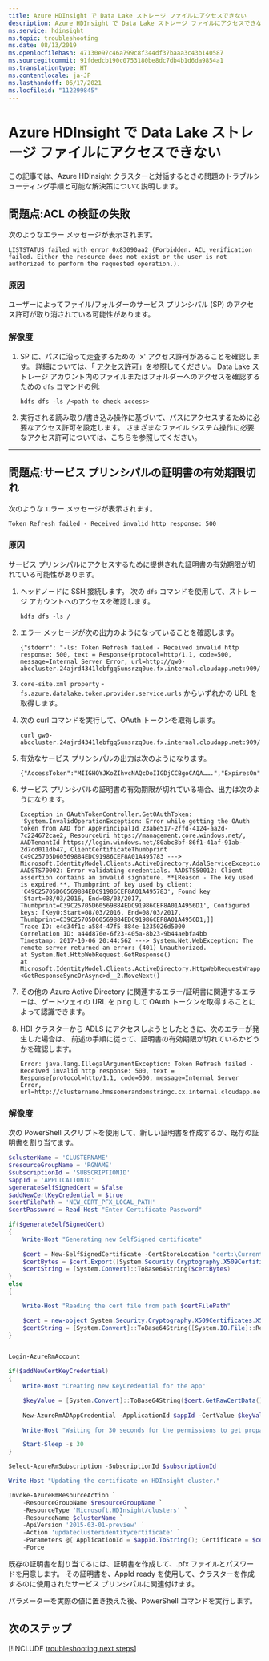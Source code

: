 ```yaml
---
title: Azure HDInsight で Data Lake ストレージ ファイルにアクセスできない
description: Azure HDInsight で Data Lake ストレージ ファイルにアクセスできない
ms.service: hdinsight
ms.topic: troubleshooting
ms.date: 08/13/2019
ms.openlocfilehash: 47130e97c46a799c8f344df37baaa3c43b140587
ms.sourcegitcommit: 91fdedcb190c0753180be8dc7db4b1d6da9854a1
ms.translationtype: HT
ms.contentlocale: ja-JP
ms.lasthandoff: 06/17/2021
ms.locfileid: "112299845"
---
```

# <a name="unable-to-access-data-lake-storage-files-in-azure-hdinsight"></a>Azure HDInsight で Data Lake ストレージ ファイルにアクセスできない

この記事では、Azure HDInsight クラスターと対話するときの問題のトラブルシューティング手順と可能な解決策について説明します。

## <a name="issue-acl-verification-failed"></a>問題点:ACL の検証の失敗

次のようなエラー メッセージが表示されます。

```
LISTSTATUS failed with error 0x83090aa2 (Forbidden. ACL verification failed. Either the resource does not exist or the user is not authorized to perform the requested operation.).
```

### <a name="cause"></a>原因

ユーザーによってファイル/フォルダーのサービス プリンシパル (SP) のアクセス許可が取り消されている可能性があります。

### <a name="resolution"></a>解像度

1. SP に、パスに沿って走査するための 'x' アクセス許可があることを確認します。 詳細については、「 [アクセス許可](https://hdinsight.github.io/ClusterCRUD/ADLS/adls-create-permission-setup.html)」を参照してください。 Data Lake ストレージ アカウント内のファイルまたはフォルダーへのアクセスを確認するための `dfs` コマンドの例:

    ```
    hdfs dfs -ls /<path to check access>
    ```

1. 実行される読み取り/書き込み操作に基づいて、パスにアクセスするために必要なアクセス許可を設定します。 さまざまなファイル システム操作に必要なアクセス許可については、こちらを参照してください。

---

## <a name="issue-service-principal-certificate-expiry"></a>問題点:サービス プリンシパルの証明書の有効期限切れ

次のようなエラー メッセージが表示されます。

```
Token Refresh failed - Received invalid http response: 500
```

### <a name="cause"></a>原因

サービス プリンシパルにアクセスするために提供された証明書の有効期限が切れている可能性があります。

1. ヘッドノードに SSH 接続します。 次の `dfs` コマンドを使用して、ストレージ アカウントへのアクセスを確認します。

    ```
    hdfs dfs -ls /
    ```

1. エラー メッセージが次の出力のようになっていることを確認します。

    ```
    {"stderr": "-ls: Token Refresh failed - Received invalid http response: 500, text = Response{protocol=http/1.1, code=500, message=Internal Server Error, url=http://gw0-abccluster.24ajrd4341lebfgq5unsrzq0ue.fx.internal.cloudapp.net:909/api/oauthtoken}}...
    ```

1. `core-site.xml property` - `fs.azure.datalake.token.provider.service.urls` からいずれかの URL を取得します。

1. 次の curl コマンドを実行して、OAuth トークンを取得します。

    ```
    curl gw0-abccluster.24ajrd4341lebfgq5unsrzq0ue.fx.internal.cloudapp.net:909/api/oauthtoken
    ```

1. 有効なサービス プリンシパルの出力は次のようになります。

    ```
    {"AccessToken":"MIIGHQYJKoZIhvcNAQcDoIIGDjCCBgoCAQA…….","ExpiresOn":1500447750098}
    ```

1. サービス プリンシパルの証明書の有効期限が切れている場合、出力は次のようになります。

    ```
    Exception in OAuthTokenController.GetOAuthToken: 'System.InvalidOperationException: Error while getting the OAuth token from AAD for AppPrincipalId 23abe517-2ffd-4124-aa2d-7c224672cae2, ResourceUri https://management.core.windows.net/, AADTenantId https://login.windows.net/80abc8bf-86f1-41af-91ab-2d7cd011db47, ClientCertificateThumbprint C49C25705D60569884EDC91986CEF8A01A495783 ---> Microsoft.IdentityModel.Clients.ActiveDirectory.AdalServiceException: AADSTS70002: Error validating credentials. AADSTS50012: Client assertion contains an invalid signature. **[Reason - The key used is expired.**, Thumbprint of key used by client: 'C49C25705D60569884EDC91986CEF8A01A495783', Found key 'Start=08/03/2016, End=08/03/2017, Thumbprint=C39C25705D60569884EDC91986CEF8A01A4956D1', Configured keys: [Key0:Start=08/03/2016, End=08/03/2017, Thumbprint=C39C25705D60569884EDC91986CEF8A01A4956D1;]]
    Trace ID: e4d34f1c-a584-47f5-884e-1235026d5000
    Correlation ID: a44d870e-6f23-405a-8b23-9b44aebfa4bb
    Timestamp: 2017-10-06 20:44:56Z ---> System.Net.WebException: The remote server returned an error: (401) Unauthorized.
    at System.Net.HttpWebRequest.GetResponse()
    at Microsoft.IdentityModel.Clients.ActiveDirectory.HttpWebRequestWrapper.<GetResponseSyncOrAsync>d__2.MoveNext()
    ```

1. その他の Azure Active Directory に関連するエラー/証明書に関連するエラーは、ゲートウェイの URL を ping して OAuth トークンを取得することによって認識できます。

1. HDI クラスターから ADLS にアクセスしようとしたときに、次のエラーが発生した場合は、 前述の手順に従って、証明書の有効期限が切れているかどうかを確認します。

    ```
    Error: java.lang.IllegalArgumentException: Token Refresh failed - Received invalid http response: 500, text = Response{protocol=http/1.1, code=500, message=Internal Server Error, url=http://clustername.hmssomerandomstringc.cx.internal.cloudapp.net:909/api/oauthtoken}
    ```

### <a name="resolution"></a>解像度

次の PowerShell スクリプトを使用して、新しい証明書を作成するか、既存の証明書を割り当てます。

```powershell
$clusterName = 'CLUSTERNAME'
$resourceGroupName = 'RGNAME'
$subscriptionId = 'SUBSCRIPTIONID'
$appId = 'APPLICATIONID'
$generateSelfSignedCert = $false
$addNewCertKeyCredential = $true
$certFilePath = 'NEW_CERT_PFX_LOCAL_PATH'
$certPassword = Read-Host "Enter Certificate Password"

if($generateSelfSignedCert)
{
    Write-Host "Generating new SelfSigned certificate"
    
    $cert = New-SelfSignedCertificate -CertStoreLocation "cert:\CurrentUser\My" -Subject "CN=hdinsightAdlsCert" -KeySpec KeyExchange
    $certBytes = $cert.Export([System.Security.Cryptography.X509Certificates.X509ContentType]::Pkcs12, $certPassword);
    $certString = [System.Convert]::ToBase64String($certBytes)
}
else
{

    Write-Host "Reading the cert file from path $certFilePath"

    $cert = new-object System.Security.Cryptography.X509Certificates.X509Certificate2($certFilePath, $certPassword)
    $certString = [System.Convert]::ToBase64String([System.IO.File]::ReadAllBytes($certFilePath))
}


Login-AzureRmAccount

if($addNewCertKeyCredential)
{
    Write-Host "Creating new KeyCredential for the app"

    $keyValue = [System.Convert]::ToBase64String($cert.GetRawCertData())
    
    New-AzureRmADAppCredential -ApplicationId $appId -CertValue $keyValue -EndDate $cert.NotAfter -StartDate $cert.NotBefore

    Write-Host "Waiting for 30 seconds for the permissions to get propagated"

    Start-Sleep -s 30
}

Select-AzureRmSubscription -SubscriptionId $subscriptionId

Write-Host "Updating the certificate on HDInsight cluster."

Invoke-AzureRmResourceAction `
    -ResourceGroupName $resourceGroupName `
    -ResourceType 'Microsoft.HDInsight/clusters' `
    -ResourceName $clusterName `
    -ApiVersion '2015-03-01-preview' `
    -Action 'updateclusteridentitycertificate' `
    -Parameters @{ ApplicationId = $appId.ToString(); Certificate = $certString; CertificatePassword = $certPassword.ToString() } `
    -Force

```

既存の証明書を割り当てるには、証明書を作成して、.pfx ファイルとパスワードを用意します。 その証明書を、AppId ready を使用して、クラスターを作成するのに使用されたサービス プリンシパルに関連付けます。

パラメーターを実際の値に置き換えた後、PowerShell コマンドを実行します。

## <a name="next-steps"></a>次のステップ

[!INCLUDE [troubleshooting next steps](../includes/hdinsight-troubleshooting-next-steps.md)]